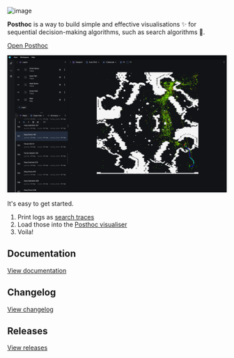 ![image](https://github.com/ShortestPathLab/posthoc-app/assets/15244945/7ed341b8-1415-4572-9103-5d103bdd7835)

**Posthoc** is a way to build simple and effective visualisations ✨ for sequential decision-making algorithms, such as search algorithms 🚀.

[Open Posthoc](https://posthoc.pathfinding.ai/)

![Alt text](./client/src/public/screenshots/0.png)

It's easy to get started.

1. Print logs as [search traces](https://posthoc.pathfinding.ai/docs/search-trace)
2. Load those into the [Posthoc visualiser](https://posthoc.pathfinding.ai/docs/category/posthoc-visualiser)
3. Voila!

## Documentation

[View documentation](https://posthoc.pathfinding.ai)

## Changelog

[View changelog](./docs/changelog.md)

## Releases

[View releases](https://github.com/ShortestPathLab/posthoc-app/releases)
